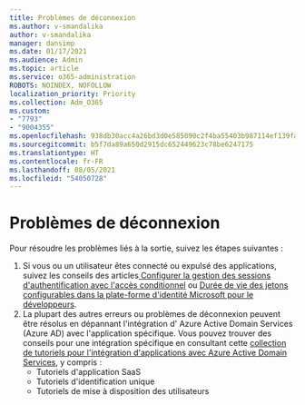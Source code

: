 ```yaml
---
title: Problèmes de déconnexion
ms.author: v-smandalika
author: v-smandalika
manager: dansimp
ms.date: 01/17/2021
ms.audience: Admin
ms.topic: article
ms.service: o365-administration
ROBOTS: NOINDEX, NOFOLLOW
localization_priority: Priority
ms.collection: Adm_O365
ms.custom:
- "7793"
- "9004355"
ms.openlocfilehash: 938db30acc4a26bd3d0e585090c2f4ba55403b987114ef139fa74d4c2433a219
ms.sourcegitcommit: b5f7da89a650d2915dc652449623c78be6247175
ms.translationtype: HT
ms.contentlocale: fr-FR
ms.lasthandoff: 08/05/2021
ms.locfileid: "54050728"
---
```

# <a name="sign-out-issues"></a>Problèmes de déconnexion

Pour résoudre les problèmes liés à la sortie, suivez les étapes suivantes :

1. Si vous ou un utilisateur êtes connecté ou expulsé des applications, suivez les conseils des articles[ Configurer la gestion des sessions d'authentification avec l'accès conditionnel](https://docs.microsoft.com/azure/active-directory/conditional-access/howto-conditional-access-session-lifetime) ou [Durée de vie des jetons configurables dans la plate-forme d'identité Microsoft pour le développeurs](https://docs.microsoft.com/azure/active-directory/develop/active-directory-configurable-token-lifetimes).
2. La plupart des autres erreurs ou problèmes de déconnexion peuvent être résolus en dépannant l'intégration d' Azure Active Domain Services (Azure AD) avec l'application spécifique. Vous pouvez trouver des conseils pour une intégration spécifique en consultant cette [collection de tutoriels pour l'intégration d'applications avec Azure Active Domain Services](https://docs.microsoft.com/azure/active-directory/saas-apps/tutorial-list), y compris :
    - Tutoriels d'application SaaS
    - Tutoriels d'identification unique
    - Tutoriels de mise à disposition des utilisateurs